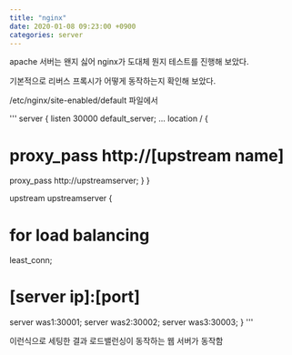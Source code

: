 ```yaml
---
title: "nginx"
date: 2020-01-08 09:23:00 +0900
categories: server
---
```


apache 서버는 왠지 싫어 nginx가 도대체 뭔지 테스트를 진행해 보았다.

기본적으로 리버스 프록시가 어떻게 동작하는지 확인해 보았다.

/etc/nginx/site-enabled/default 파일에서 


'''
server {
 listen 30000 default_server;
 ...
 location / {
  # proxy_pass http://[upstream name]
  proxy_pass http://upstreamserver;
 }
}

upstream upstreamserver {
 # for load balancing
 least_conn;

 # [server ip]:[port]
 server was1:30001;
 server was2:30002;
 server was3:30003;
}
'''
  
이런식으로 세팅한 결과 로드밸런싱이 동작하는 웹 서버가 동작함 
